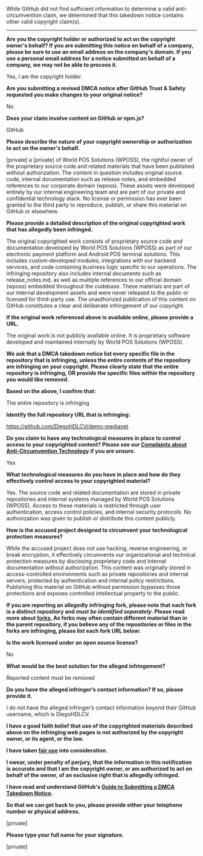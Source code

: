 While GitHub did not find sufficient information to determine a valid anti-circumvention claim, we determined that this takedown notice contains other valid copyright claim(s).

---

**Are you the copyright holder or authorized to act on the copyright owner's behalf? If you are submitting this notice on behalf of a company, please be sure to use an email address on the company's domain. If you use a personal email address for a notice submitted on behalf of a company, we may not be able to process it.**

Yes, I am the copyright holder.

**Are you submitting a revised DMCA notice after GitHub Trust & Safety requested you make changes to your original notice?**

No

**Does your claim involve content on GitHub or npm.js?**

GitHub

**Please describe the nature of your copyright ownership or authorization to act on the owner's behalf.**

[private] a [private] of World POS Solutions (WPOSS), the rightful owner of the proprietary source code and related materials that have been published without authorization. The content in question includes original source code, internal documentation such as release notes, and embedded references to our corporate domain (wposs). These assets were developed entirely by our internal engineering team and are part of our private and confidential technology stack. No license or permission has ever been granted to the third party to reproduce, publish, or share this material on GitHub or elsewhere.

**Please provide a detailed description of the original copyrighted work that has allegedly been infringed.**

The original copyrighted work consists of proprietary source code and documentation developed by World POS Solutions (WPOSS) as part of our electronic payment platform and Android POS terminal solutions. This includes custom-developed modules, integrations with our backend services, and code containing business logic specific to our operations. The infringing repository also includes internal documents such as release_notes.md, as well as multiple references to our official domain (wposs) embedded throughout the codebase. These materials are part of our internal development assets and were never released to the public or licensed for third-party use. The unauthorized publication of this content on GitHub constitutes a clear and deliberate infringement of our copyright.

**If the original work referenced above is available online, please provide a URL.**

The original work is not publicly available online. It is proprietary software developed and maintained internally by World POS Solutions (WPOSS).

**We ask that a DMCA takedown notice list every specific file in the repository that is infringing, unless the entire contents of the repository are infringing on your copyright. Please clearly state that the entire repository is infringing, OR provide the specific files within the repository you would like removed.**

**Based on the above, I confirm that:**

The entire repository is infringing

**Identify the full repository URL that is infringing:**

https://github.com/DiegoHDLCV/demo-medianet

**Do you claim to have any technological measures in place to control access to your copyrighted content? Please see our <a href="https://docs.github.com/articles/guide-to-submitting-a-dmca-takedown-notice#complaints-about-anti-circumvention-technology">Complaints about Anti-Circumvention Technology</a> if you are unsure.**

Yes

**What technological measures do you have in place and how do they effectively control access to your copyrighted material?**

Yes. The source code and related documentation are stored in private repositories and internal systems managed by World POS Solutions (WPOSS). Access to these materials is restricted through user authentication, access control policies, and internal security protocols. No authorization was given to publish or distribute this content publicly.

**How is the accused project designed to circumvent your technological protection measures?**

While the accused project does not use hacking, reverse engineering, or break encryption, it effectively circumvents our organizational and technical protection measures by disclosing proprietary code and internal documentation without authorization. This content was originally stored in access-controlled environments such as private repositories and internal servers, protected by authentication and internal policy restrictions. Publishing this material on GitHub without permission bypasses those protections and exposes controlled intellectual property to the public.

**If you are reporting an allegedly infringing fork, please note that each fork is a distinct repository and <i>must be identified separately</i>. Please read more about <a href="https://docs.github.com/articles/dmca-takedown-policy#b-what-about-forks-or-whats-a-fork">forks.</a> As forks may often contain different material than in the parent repository, if you believe any of the repositories or files in the forks are infringing, please list each fork URL below:**

**Is the work licensed under an open source license?**

No

**What would be the best solution for the alleged infringement?**

Reported content must be removed

**Do you have the alleged infringer’s contact information? If so, please provide it.**

I do not have the alleged infringer’s contact information beyond their GitHub username, which is DiegoHDLCV.

**I have a good faith belief that use of the copyrighted materials described above on the infringing web pages is not authorized by the copyright owner, or its agent, or the law.**

**I have taken <a href="https://www.lumendatabase.org/topics/22">fair use</a> into consideration.**

**I swear, under penalty of perjury, that the information in this notification is accurate and that I am the copyright owner, or am authorized to act on behalf of the owner, of an exclusive right that is allegedly infringed.**

**I have read and understand GitHub's <a href="https://docs.github.com/articles/guide-to-submitting-a-dmca-takedown-notice/">Guide to Submitting a DMCA Takedown Notice</a>.**

**So that we can get back to you, please provide either your telephone number or physical address.**

[private]

**Please type your full name for your signature.**

[private]
